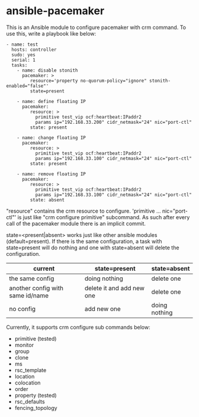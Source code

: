 ansible-pacemaker
=================

This is an Ansible module to configure pacemaker with crm command.  To
use this, write a playbook like below:

```
- name: test
  hosts: controller
  sudo: yes
  serial: 1
  tasks:
    - name: disable stonith
      pacemaker: >
         resource='property no-quorum-policy="ignore" stonith-enabled="false"'
         state=present

    - name: define floating IP
      pacemaker: 
         resource: >
           primitive test_vip ocf:heartbeat:IPaddr2
           params ip="192.168.33.200" cidr_netmask="24" nic="port-ctl"
         state: present

    - name: change floating IP
      pacemaker: 
         resource: >
           primitive test_vip ocf:heartbeat:IPaddr2
           params ip="192.168.33.100" cidr_netmask="24" nic="port-ctl"
         state: present

    - name: remove floating IP
      pacemaker: 
         resource: >
           primitive test_vip ocf:heartbeat:IPaddr2
           params ip="192.168.33.100" cidr_netmask="24" nic="port-ctl"
         state: absent
```
"resource" contains the crm resource to configure. 
'primitive ... nic="port-ctl"' is just like "crm configure primitive"
subcommand. As such after every call of the pacemaker module there is an implicit commit.

state=<present|absent> works just like other ansible modules (default=present).
If there is the same configuration, a task with state=present will do nothing
and one with state=absent will delete the configuration.

|current                           |state=present            |state=absent |
|----------------------------------|-------------------------|-------------|
|the same config                   |doing nothing            |delete one   |
|another config	with same id/name  |delete it and add new one|delete one   |
|no config                         |add new one              |doing nothing|

Currently, it supports crm configure sub commands below:

- primitive (tested)
- monitor
- group
- clone
- ms
- rsc_template
- location
- colocation
- order
- property (tested)
- rsc_defaults
- fencing_topology
